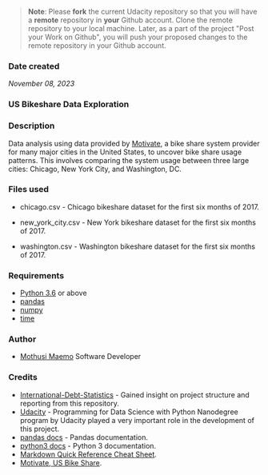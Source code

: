 >**Note**: Please **fork** the current Udacity repository so that you will have a **remote** repository in **your** Github account. Clone the remote repository to your local machine. Later, as a part of the project "Post your Work on Github", you will push your proposed changes to the remote repository in your Github account.

### Date created
_November 08, 2023_

### US Bikeshare Data Exploration

### Description
Data analysis using data provided by [Motivate](https://motivateco.com/), a bike share system provider for many major cities in the United States, to uncover bike share usage patterns. This involves comparing the system usage between three large cities: Chicago, New York City, and Washington, DC.

### Files used
* chicago.csv - Chicago bikeshare dataset for the first six months of 2017.

* new_york_city.csv - New York bikeshare dataset for the first six months of 2017.

* washington.csv - Washington bikeshare dataset for the first six months of 2017.

### Requirements
* [Python 3.6](https://www.python.org/) or above
* [pandas](https://pandas.pydata.org/)
* [numpy](http://www.numpy.org/) 
* [time](https://docs.python.org/2/library/time.html)  

### Author
* [Mothusi Maemo](https://github.com/m2ctech/) Software Developer


### Credits
* [International-Debt-Statistics](https://github.com/heyitsabhijeet/International-Debt-Statistics) - Gained insight on project structure and reporting from this repository.
* [Udacity](https://udacity.com) - Programming for Data Science with Python Nanodegree program by Udacity played a very important role in the development of this project.
* [pandas docs](http://pandas.pydata.org/pandas-docs/stable/) - Pandas documentation.
* [python3 docs](https://docs.python.org/3/) - Python 3 documentation.
* [Markdown Quick Reference Cheat Sheet](https://wordpress.com/support/markdown-quick-reference/).
* [Motivate, US Bike Share](https://motivateco.com/).



